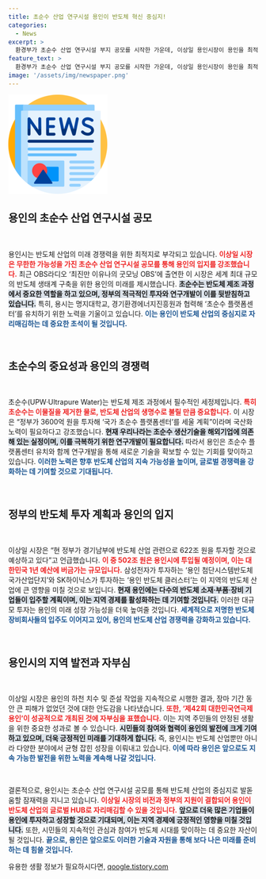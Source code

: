 ```yaml
---
title: 초순수 산업 연구시설 용인이 반도체 혁신 중심지!
categories:
  - News
excerpt: >
  환경부가 초순수 산업 연구시설 부지 공모를 시작한 가운데, 이상일 용인시장이 용인을 최적지로 주장했습니다. 용인은 반도체 산업의 미래 경쟁력을 확보하며, 622조 원 규모 투자로 세계 최대 반도체 생태계를 구축할 것입니다.
feature_text: >
  환경부가 초순수 산업 연구시설 부지 공모를 시작한 가운데, 이상일 용인시장이 용인을 최적지로 주장했습니다. 용인은 반도체 산업의 미래 경쟁력을 확보하며, 622조 원 규모 투자로 세계 최대 반도체 생태계를 구축할 것입니다.
image: '/assets/img/newspaper.png'
---
```


<p><img src="/assets/img/newspaper.png" alt="kimp 속보" /></p>

<h2 data-ke-size="size26">용인의 초순수 산업 연구시설 공모</h2>

<p data-ke-size="size16">&nbsp;</p>

<p>용인시는 반도체 산업의 미래 경쟁력을 위한 최적지로 부각되고 있습니다. <b><span style="color: #ee2323;">이상일 시장은 무한한 가능성을 가진 초순수 산업 연구시설 공모를 통해 용인의 입지를 강조했습니다.</span></b> 최근 OBS라디오 ‘최진만 이유나의 굿모닝 OBS’에 출연한 이 시장은 세계 최대 규모의 반도체 생태계 구축을 위한 용인의 미래를 제시했습니다. <b><span style="background-color: #21538527;">초순수는 반도체 제조 과정에서 중요한 역할을 하고 있으며, 정부의 적극적인 투자와 연구개발이 이를 뒷받침하고 있습니다.</span></b> 특히, 용시는 명지대학교, 경기환경에너지진흥원과 협력해 ‘초순수 플랫폼센터’를 유치하기 위한 노력을 기울이고 있습니다. <b><span style="color: #1a5490;">이는 용인이 반도체 산업의 중심지로 자리매김하는 데 중요한 초석이 될 것입니다.</span></b></p>

<p data-ke-size="size16">&nbsp;</p>

<h2 data-ke-size="size26">초순수의 중요성과 용인의 경쟁력</h2>

<p data-ke-size="size16">&nbsp;</p>

<p>초순수(UPW·Ultrapure Water)는 반도체 제조 과정에서 필수적인 세정제입니다. <b><span style="color: #ee2323;">특히 초순수는 이물질을 제거한 물로, 반도체 산업의 생명수로 불릴 만큼 중요합니다.</span></b> 이 시장은 “정부가 3600억 원을 투자해 ‘국가 초순수 플랫폼센터’를 세울 계획”이라며 국산화 노력이 필요하다고 강조했습니다. <b><span style="background-color: #21538527;">현재 우리나라는 초순수 생산기술을 해외기업에 의존해 있는 실정이며, 이를 극복하기 위한 연구개발이 필요합니다.</span></b> 따라서 용인은 초순수 플랫폼센터 유치와 함께 연구개발을 통해 새로운 기술을 확보할 수 있는 기회를 맞이하고 있습니다. <b><span style="color: #1a5490;">이러한 노력은 향후 반도체 산업의 지속 가능성을 높이며, 글로벌 경쟁력을 강화하는 데 기여할 것으로 기대됩니다.</span></b></p>

<p data-ke-size="size16">&nbsp;</p>

<h2 data-ke-size="size26">정부의 반도체 투자 계획과 용인의 입지</h2>

<p data-ke-size="size16">&nbsp;</p>

<p>이상일 시장은 “현 정부가 경기남부에 반도체 산업 관련으로 622조 원을 투자할 것으로 예상하고 있다”고 언급했습니다. <b><span style="color: #ee2323;">이 중 502조 원은 용인시에 투입될 예정이며, 이는 대한민국 1년 예산에 버금가는 규모입니다.</span></b> 삼성전자가 투자하는 ‘용인 첨단시스템반도체 국가산업단지’와 SK하이닉스가 투자하는 ‘용인 반도체 클러스터’는 이 지역의 반도체 산업에 큰 영향을 미칠 것으로 보입니다. <b><span style="background-color: #21538527;">현재 용인에는 다수의 반도체 소재·부품·장비 기업들이 입주할 계획이며, 이는 지역 경제를 활성화하는 데 기여할 것입니다.</span></b> 이러한 대규모 투자는 용인의 미래 성장 가능성을 더욱 높여줄 것입니다. <b><span style="color: #1a5490;">세계적으로 저명한 반도체 장비회사들의 입주도 이어지고 있어, 용인의 반도체 산업 경쟁력을 강화하고 있습니다.</span></b></p>

<p data-ke-size="size16">&nbsp;</p>

<h2 data-ke-size="size26">용인시의 지역 발전과 자부심</h2>

<p data-ke-size="size16">&nbsp;</p>

<p>이상일 시장은 용인의 하천 치수 및 준설 작업을 지속적으로 시행한 결과, 장마 기간 동안 큰 피해가 없었던 것에 대한 안도감을 나타냈습니다. <b><span style="color: #ee2323;">또한, ‘제42회 대한민국연극제 용인’이 성공적으로 개최된 것에 자부심을 표했습니다.</span></b> 이는 지역 주민들의 안정된 생활을 위한 중요한 성과로 볼 수 있습니다. <b><span style="background-color: #21538527;">시민들의 참여와 협력이 용인의 발전에 크게 기여하고 있으며, 더욱 긍정적인 미래를 기대하게 합니다.</span></b> 즉, 용인시는 반도체 산업뿐만 아니라 다양한 분야에서 균형 잡힌 성장을 이뤄내고 있습니다. <b><span style="color: #1a5490;">이에 따라 용인은 앞으로도 지속 가능한 발전을 위한 노력을 계속해 나갈 것입니다.</span></b></p>

<p data-ke-size="size16">&nbsp;</p>

<p>결론적으로, 용인시는 초순수 산업 연구시설 공모를 통해 반도체 산업의 중심지로 발돋움할 잠재력을 지니고 있습니다. <b><span style="color: #ee2323;">이상일 시장의 비전과 정부의 지원이 결합되어 용인이 반도체 산업의 글로벌 HUB로 자리매김할 수 있을 것입니다.</span></b> <b><span style="background-color: #21538527;">앞으로 더욱 많은 기업들이 용인에 투자하고 성장할 것으로 기대되며, 이는 지역 경제에 긍정적인 영향을 미칠 것입니다.</span></b> 또한, 시민들의 지속적인 관심과 참여가 반도체 시대를 맞이하는 데 중요한 자산이 될 것입니다. <b><span style="color: #1a5490;">끝으로, 용인은 앞으로도 이러한 기술과 자원을 통해 보다 나은 미래를 준비하는 데 힘쓸 것입니다.</span></b></p>
유용한 생활 정보가 필요하시다면, <a href="https://qoogle.tistory.com" rel="dofollow">qoogle.tistory.com</a>


